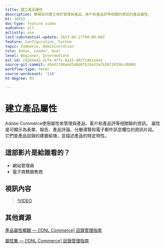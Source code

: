 ```yaml
---
title: 建立產品屬性
description: 瞭解如何建立用於管理與產品、客戶和產品評等相關的資訊的產品屬性。
kt: 10552
doc-type: feature video
audience: all
activity: use
last-substantial-update: 2023-04-27T00:00:00Z
feature: Configuration, System
topic: Commerce, Administration
role: Admin, Leader, User
level: Beginner, Intermediate
exl-id: c65b4e42-2cfe-4f7e-8a15-d0271461e4a2
source-git-commit: 404d2708a6d540d6fb19a33afb20726356cd8000
workflow-type: tm+mt
source-wordcount: '116'
ht-degree: 0%

---
```


# 建立產品屬性

Adobe Commerce使用屬性來管理與產品、客戶和產品評等相關聯的資訊。 屬性是可顯示為表單、報告、產品評論、分層導覽和電子郵件訊息欄位的資訊片段。 它們是產品目錄的建置組塊，並描述產品的特定特性。

## 這部影片是給誰看的？

- 網站管理員
- 電子商務銷售商

## 視訊內容

>[!VIDEO](https://video.tv.adobe.com/v/343749?quality=12&learn=on)

## 其他資源

[產品屬性概觀 —  [!DNL Commerce] 目錄管理指南](https://experienceleague.adobe.com/docs/commerce-admin/catalog/product-attributes/product-attributes.html)

[屬性集 —  [!DNL Commerce] 目錄管理指南](https://experienceleague.adobe.com/docs/commerce-admin/catalog/product-attributes/create/attribute-sets.html)

